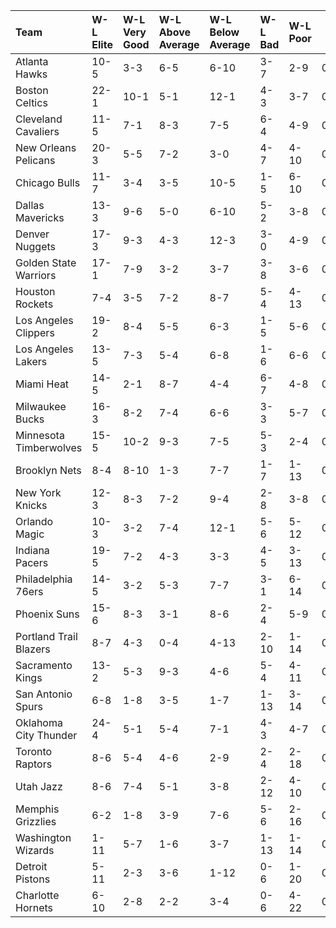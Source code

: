 | Team                   | W-L Elite   | W-L Very Good   | W-L Above Average   | W-L Below Average   | W-L Bad   | W-L Poor   |  W% Elite  |  W% Very Good  |  W% Above Average  |  W% Below Average  |  W% Bad  |  W% Poor  |
|:-----------------------|:------------|:----------------|:--------------------|:--------------------|:----------|:-----------|:----------:|:--------------:|:------------------:|:------------------:|:--------:|:---------:|
| Atlanta Hawks          | 10-5        | 3-3             | 6-5                 | 6-10                | 3-7       | 2-9        |   0.667    |     0.500      |       0.545        |       0.375        |  0.300   |   0.182   |
| Boston Celtics         | 22-1        | 10-1            | 5-1                 | 12-1                | 4-3       | 3-7        |   0.957    |     0.909      |       0.833        |       0.923        |  0.571   |   0.300   |
| Cleveland Cavaliers    | 11-5        | 7-1             | 8-3                 | 7-5                 | 6-4       | 4-9        |   0.688    |     0.875      |       0.727        |       0.583        |  0.600   |   0.308   |
| New Orleans Pelicans   | 20-3        | 5-5             | 7-2                 | 3-0                 | 4-7       | 4-10       |   0.870    |     0.500      |       0.778        |       1.000        |  0.364   |   0.286   |
| Chicago Bulls          | 11-7        | 3-4             | 3-5                 | 10-5                | 1-5       | 6-10       |   0.611    |     0.429      |       0.375        |       0.667        |  0.167   |   0.375   |
| Dallas Mavericks       | 13-3        | 9-6             | 5-0                 | 6-10                | 5-2       | 3-8        |   0.812    |     0.600      |       1.000        |       0.375        |  0.714   |   0.273   |
| Denver Nuggets         | 17-3        | 9-3             | 4-3                 | 12-3                | 3-0       | 4-9        |   0.850    |     0.750      |       0.571        |       0.800        |  1.000   |   0.308   |
| Golden State Warriors  | 17-1        | 7-9             | 3-2                 | 3-7                 | 3-8       | 3-6        |   0.944    |     0.438      |       0.600        |       0.300        |  0.273   |   0.333   |
| Houston Rockets        | 7-4         | 3-5             | 7-2                 | 8-7                 | 5-4       | 4-13       |   0.636    |     0.375      |       0.778        |       0.533        |  0.556   |   0.235   |
| Los Angeles Clippers   | 19-2        | 8-4             | 5-5                 | 6-3                 | 1-5       | 5-6        |   0.905    |     0.667      |       0.500        |       0.667        |  0.167   |   0.455   |
| Los Angeles Lakers     | 13-5        | 7-3             | 5-4                 | 6-8                 | 1-6       | 6-6        |   0.722    |     0.700      |       0.556        |       0.429        |  0.143   |   0.500   |
| Miami Heat             | 14-5        | 2-1             | 8-7                 | 4-4                 | 6-7       | 4-8        |   0.737    |     0.667      |       0.533        |       0.500        |  0.462   |   0.333   |
| Milwaukee Bucks        | 16-3        | 8-2             | 7-4                 | 6-6                 | 3-3       | 5-7        |   0.842    |     0.800      |       0.636        |       0.500        |  0.500   |   0.417   |
| Minnesota Timberwolves | 15-5        | 10-2            | 9-3                 | 7-5                 | 5-3       | 2-4        |   0.750    |     0.833      |       0.750        |       0.583        |  0.625   |   0.333   |
| Brooklyn Nets          | 8-4         | 8-10            | 1-3                 | 7-7                 | 1-7       | 1-13       |   0.667    |     0.444      |       0.250        |       0.500        |  0.125   |   0.071   |
| New York Knicks        | 12-3        | 8-3             | 7-2                 | 9-4                 | 2-8       | 3-8        |   0.800    |     0.727      |       0.778        |       0.692        |  0.200   |   0.273   |
| Orlando Magic          | 10-3        | 3-2             | 7-4                 | 12-1                | 5-6       | 5-12       |   0.769    |     0.600      |       0.636        |       0.923        |  0.455   |   0.294   |
| Indiana Pacers         | 19-5        | 7-2             | 4-3                 | 3-3                 | 4-5       | 3-13       |   0.792    |     0.778      |       0.571        |       0.500        |  0.444   |   0.188   |
| Philadelphia 76ers     | 14-5        | 3-2             | 5-3                 | 7-7                 | 3-1       | 6-14       |   0.737    |     0.600      |       0.625        |       0.500        |  0.750   |   0.300   |
| Phoenix Suns           | 15-6        | 8-3             | 3-1                 | 8-6                 | 2-4       | 5-9        |   0.714    |     0.727      |       0.750        |       0.571        |  0.333   |   0.357   |
| Portland Trail Blazers | 8-7         | 4-3             | 0-4                 | 4-13                | 2-10      | 1-14       |   0.533    |     0.571      |       0.000        |       0.235        |  0.167   |   0.067   |
| Sacramento Kings       | 13-2        | 5-3             | 9-3                 | 4-6                 | 5-4       | 4-11       |   0.867    |     0.625      |       0.750        |       0.400        |  0.556   |   0.267   |
| San Antonio Spurs      | 6-8         | 1-8             | 3-5                 | 1-7                 | 1-13      | 3-14       |   0.429    |     0.111      |       0.375        |       0.125        |  0.071   |   0.176   |
| Oklahoma City Thunder  | 24-4        | 5-1             | 5-4                 | 7-1                 | 4-3       | 4-7        |   0.857    |     0.833      |       0.556        |       0.875        |  0.571   |   0.364   |
| Toronto Raptors        | 8-6         | 5-4             | 4-6                 | 2-9                 | 2-4       | 2-18       |   0.571    |     0.556      |       0.400        |       0.182        |  0.333   |   0.100   |
| Utah Jazz              | 8-6         | 7-4             | 5-1                 | 3-8                 | 2-12      | 4-10       |   0.571    |     0.636      |       0.833        |       0.273        |  0.143   |   0.286   |
| Memphis Grizzlies      | 6-2         | 1-8             | 3-9                 | 7-6                 | 5-6       | 2-16       |   0.750    |     0.111      |       0.250        |       0.538        |  0.455   |   0.111   |
| Washington Wizards     | 1-11        | 5-7             | 1-6                 | 3-7                 | 1-13      | 1-14       |   0.083    |     0.417      |       0.143        |       0.300        |  0.071   |   0.067   |
| Detroit Pistons        | 5-11        | 2-3             | 3-6                 | 1-12                | 0-6       | 1-20       |   0.312    |     0.400      |       0.333        |       0.077        |  0.000   |   0.048   |
| Charlotte Hornets      | 6-10        | 2-8             | 2-2                 | 3-4                 | 0-6       | 4-22       |   0.375    |     0.200      |       0.500        |       0.429        |  0.000   |   0.154   |